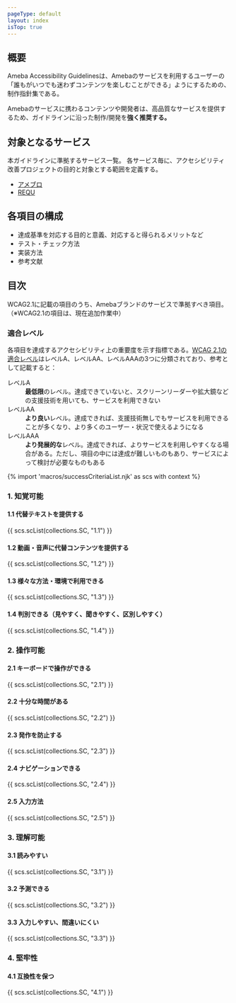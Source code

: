 ```yaml
---
pageType: default
layout: index
isTop: true
---
```


## 概要

Ameba Accessibility Guidelinesは、Amebaのサービスを利用するユーザーの「誰もがいつでも迷わずコンテンツを楽しむことができる」ようにするための、制作指針集である。

Amebaのサービスに携わるコンテンツや開発者は、高品質なサービスを提供するため、ガイドラインに沿った制作/開発を**強く推奨する。**

## 対象となるサービス

本ガイドラインに準拠するサービス一覧。
各サービス毎に、アクセシビリティ改善プロジェクトの目的と対象とする範囲を定義する。

- [アメブロ](/services#アメブロ)
- [REQU](/services#requ)

## 各項目の構成

- 達成基準を対応する目的と意義、対応すると得られるメリットなど
- テスト・チェック方法
- 実装方法
- 参考文献

## 目次

WCAG2.1に記載の項目のうち、Amebaブランドのサービスで準拠すべき項目。（※WCAG2.1の項目は、現在追加作業中）

### 適合レベル
各項目を達成するアクセシビリティ上の重要度を示す指標である。[WCAG 2.1の適合レベル](https://waic.jp/docs/WCAG21/#cc1)はレベルA、レベルAA、レベルAAAの3つに分類されており、参考として記載すると：
<dl>
  <dt>レベルA</dt>
  <dd><strong>最低限</strong>のレベル。達成できていないと、スクリーンリーダーや拡大鏡などの支援技術を用いても、サービスを利用できない</dd>
  <dt>レベルAA</dt>
  <dd><strong>より良い</strong>レベル。達成できれば、支援技術無しでもサービスを利用できることが多くなり、より多くのユーザー・状況で使えるようになる</dd>
  <dt>レベルAAA</dt>
  <dd><strong>より発展的な</strong>レベル。達成できれば、よりサービスを利用しやすくなる場合がある。ただし、項目の中には達成が難しいものもあり、サービスによって検討が必要なものもある</dd>
</dl>

{% import 'macros/successCriteriaList.njk' as scs with context %}

### 1. 知覚可能

#### 1.1 代替テキストを提供する

{{ scs.scList(collections.SC, "1.1") }}

#### 1.2 動画・音声に代替コンテンツを提供する

{{ scs.scList(collections.SC, "1.2") }}

#### 1.3 様々な方法・環境で利用できる

{{ scs.scList(collections.SC, "1.3") }}

#### 1.4 判別できる（見やすく、聞きやすく、区別しやすく）

{{ scs.scList(collections.SC, "1.4") }}

### 2. 操作可能

#### 2.1 キーボードで操作ができる

{{ scs.scList(collections.SC, "2.1") }}

#### 2.2 十分な時間がある

{{ scs.scList(collections.SC, "2.2") }}

#### 2.3 発作を防止する

{{ scs.scList(collections.SC, "2.3") }}

#### 2.4 ナビゲーションできる

{{ scs.scList(collections.SC, "2.4") }}

#### 2.5 入力方法

{{ scs.scList(collections.SC, "2.5") }}

### 3. 理解可能

#### 3.1 読みやすい

{{ scs.scList(collections.SC, "3.1") }}

#### 3.2 予測できる

{{ scs.scList(collections.SC, "3.2") }}

#### 3.3 入力しやすい、間違いにくい

{{ scs.scList(collections.SC, "3.3") }}

### 4. 堅牢性

#### 4.1 互換性を保つ

{{ scs.scList(collections.SC, "4.1") }}
